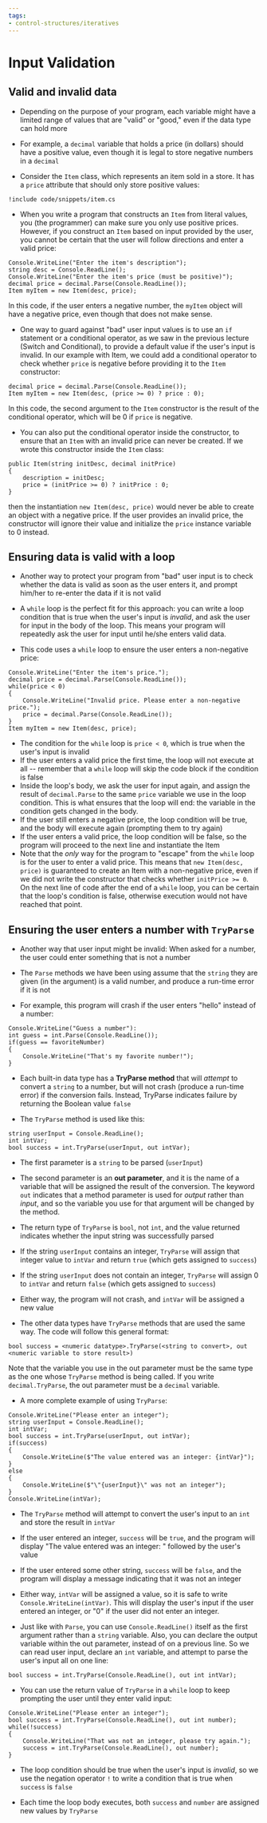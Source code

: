 ```yaml
---
tags:
- control-structures/iteratives
---
```


# Input Validation

## Valid and invalid data

- Depending on the purpose of your program, each variable might have a limited range of values that are "valid" or "good," even if the data type can hold more

- For example, a `decimal` variable that holds a price (in dollars) should have a positive value, even though it is legal to store negative numbers in a `decimal`

- Consider the `Item` class, which represents an item sold in a store. It has a `price` attribute that should only store positive values:

```
!include code/snippets/item.cs
```

- When you write a program that constructs an `Item` from literal values, you (the programmer) can make sure you only use positive prices. However, if you construct an `Item` based on input provided by the user, you cannot be certain that the user will follow directions and enter a valid price:

```
Console.WriteLine("Enter the item's description");
string desc = Console.ReadLine();
Console.WriteLine("Enter the item's price (must be positive)");
decimal price = decimal.Parse(Console.ReadLine());
Item myItem = new Item(desc, price);
```

In this code, if the user enters a negative number, the `myItem` object will have a negative price, even though that does not make sense.

- One way to guard against "bad" user input values is to use an `if` statement or a conditional operator, as we saw in the previous lecture (Switch and Conditional), to provide a default value if the user's input is invalid. In our example with Item, we could add a conditional operator to check whether `price` is negative before providing it to the `Item` constructor:

```
decimal price = decimal.Parse(Console.ReadLine());
Item myItem = new Item(desc, (price >= 0) ? price : 0);
```

In this code, the second argument to the `Item` constructor is the result of the conditional operator, which will be 0 if `price` is negative.

- You can also put the conditional operator inside the constructor, to ensure that an `Item` with an invalid price can never be created. If we wrote this constructor inside the `Item` class:

```
public Item(string initDesc, decimal initPrice)
{
    description = initDesc;
    price = (initPrice >= 0) ? initPrice : 0;
}
```

then the instantiation `new Item(desc, price)` would never be able to create an object with a negative price. If the user provides an invalid price, the constructor will ignore their value and initialize the `price` instance variable to 0 instead.

## Ensuring data is valid with a loop

- Another way to protect your program from "bad" user input is to check whether the data is valid as soon as the user enters it, and prompt him/her to re-enter the data if it is not valid

- A `while` loop is the perfect fit for this approach: you can write a loop condition that is true when the user's input is *invalid*, and ask the user for input in the body of the loop. This means your program will repeatedly ask the user for input until he/she enters valid data.

- This code uses a `while` loop to ensure the user enters a non-negative price:

```
Console.WriteLine("Enter the item's price.");
decimal price = decimal.Parse(Console.ReadLine());
while(price < 0)
{
    Console.WriteLine("Invalid price. Please enter a non-negative price.");
    price = decimal.Parse(Console.ReadLine());
}
Item myItem = new Item(desc, price);
```

- The condition for the `while` loop is `price < 0`, which is true when the user's input is invalid
- If the user enters a valid price the first time, the loop will not execute at all -- remember that a `while` loop will skip the code block if the condition is false
- Inside the loop's body, we ask the user for input again, and assign the result of `decimal.Parse` to the same `price` variable we use in the loop condition. This is what ensures that the loop will end: the variable in the condition gets changed in the body.
- If the user still enters a negative price, the loop condition will be true, and the body will execute again (prompting them to try again)
- If the user enters a valid price, the loop condition will be false, so the program will proceed to the next line and instantiate the Item
- Note that the *only* way for the program to "escape" from the `while` loop is for the user to enter a valid price. This means that `new Item(desc, price)` is guaranteed to create an Item with a non-negative price, even if we did not write the constructor that checks whether `initPrice >= 0`. On the next line of code after the end of a `while` loop, you can be certain that the loop's condition is false, otherwise execution would not have reached that point.

## Ensuring the user enters a number with `TryParse`

- Another way that user input might be invalid: When asked for a number, the user could enter something that is not a number

- The `Parse` methods we have been using assume that the `string` they are given (in the argument) is a valid number, and produce a run-time error if it is not

- For example, this program will crash if the user enters "hello" instead of a number:

```
Console.WriteLine("Guess a number"):
int guess = int.Parse(Console.ReadLine());
if(guess == favoriteNumber)
{
    Console.WriteLine("That's my favorite number!");
}
```

- Each built-in data type has a **TryParse method** that will *attempt* to convert a `string` to a number, but will not crash (produce a run-time error) if the conversion fails. Instead, TryParse indicates failure by returning the Boolean value `false`

- The `TryParse` method is used like this:

```
string userInput = Console.ReadLine();
int intVar;
bool success = int.TryParse(userInput, out intVar);
```

- The first parameter is a `string` to be parsed (`userInput`)

- The second parameter is an **out parameter**, and it is the name of a variable that will be assigned the result of the conversion. The keyword `out` indicates that a method parameter is used for *output* rather than *input*, and so the variable you use for that argument will be changed by the method.

- The return type of `TryParse` is `bool`, not `int`, and the value returned indicates whether the input string was successfully parsed

- If the string `userInput` contains an integer, `TryParse` will assign that integer value to `intVar` and return `true` (which gets assigned to `success`)

- If the string `userInput` does not contain an integer, `TryParse` will assign 0 to `intVar` and return `false` (which gets assigned to `success`)

- Either way, the program will not crash, and `intVar` will be assigned a new value

- The other data types have `TryParse` methods that are used the same way. The code will follow this general format:

```
bool success = <numeric datatype>.TryParse(<string to convert>, out <numeric variable to store result>)
```

Note that the variable you use in the out parameter must be the same type as the one whose `TryParse` method is being called. If you write `decimal.TryParse`, the out parameter must be a `decimal` variable.

- A more complete example of using `TryParse`:

```
Console.WriteLine("Please enter an integer");
string userInput = Console.ReadLine();
int intVar;
bool success = int.TryParse(userInput, out intVar);
if(success)
{
    Console.WriteLine($"The value entered was an integer: {intVar}");
}
else
{
    Console.WriteLine($"\"{userInput}\" was not an integer");
}
Console.WriteLine(intVar);
```

- The `TryParse` method will attempt to convert the user's input to an `int` and store the result in `intVar`

- If the user entered an integer, `success` will be `true`, and the program will display "The value entered was an integer: " followed by the user's value

- If the user entered some other string, `success` will be `false`, and the program will display a message indicating that it was not an integer

- Either way, `intVar` will be assigned a value, so it is safe to write `Console.WriteLine(intVar)`. This  will display the user's input if the user entered an integer, or "0" if the user did not enter an integer.

- Just like with `Parse`, you can use `Console.ReadLine()` itself as the first argument rather than a `string` variable. Also, you can declare the output variable within the out parameter, instead of on a previous line. So we can read user input, declare an `int` variable, and attempt to parse the user's input all on one line:

```
bool success = int.TryParse(Console.ReadLine(), out int intVar);
```

- You can use the return value of `TryParse` in a `while` loop to keep prompting the user until they enter valid input:

```
Console.WriteLine("Please enter an integer");
bool success = int.TryParse(Console.ReadLine(), out int number);
while(!success)
{
    Console.WriteLine("That was not an integer, please try again.");
    success = int.TryParse(Console.ReadLine(), out number);
}
```

- The loop condition should be true when the user's input is *invalid*, so we use the negation operator `!` to write a condition that is true when `success` is `false`

- Each time the loop body executes, both `success` and `number` are assigned new values by `TryParse`
